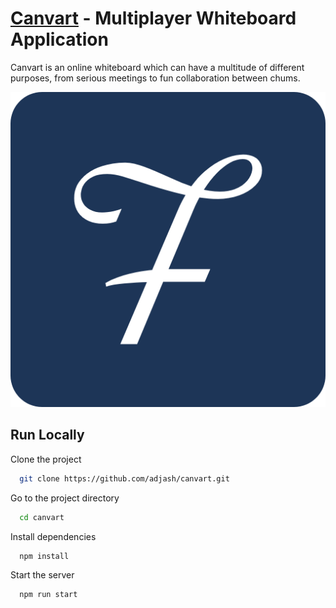 
# [Canvart](https://canvartdemo.herokuapp.com/) - Multiplayer Whiteboard Application

Canvart is an online whiteboard which can have a multitude of different purposes, from serious meetings to fun collaboration between chums.


![Logo](https://github.com/adjash/canvart/blob/master/public/images/hd-favicon.png?raw=true)


## Run Locally

Clone the project

```bash
  git clone https://github.com/adjash/canvart.git
```

Go to the project directory

```bash
  cd canvart
```

Install dependencies

```bash
  npm install
```

Start the server

```bash
  npm run start
```

